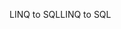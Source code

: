 <span data-ttu-id="5f794-101">LINQ to SQL</span><span class="sxs-lookup"><span data-stu-id="5f794-101">LINQ to SQL</span></span>